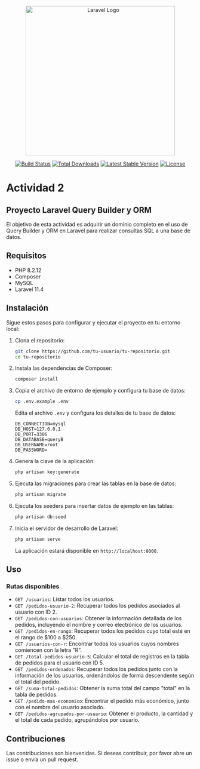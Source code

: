 <p align="center"><a href="https://laravel.com" target="_blank"><img src="https://raw.githubusercontent.com/laravel/art/master/logo-lockup/5%20SVG/2%20CMYK/1%20Full%20Color/laravel-logolockup-cmyk-red.svg" width="400" alt="Laravel Logo"></a></p>

<p align="center">
<a href="https://github.com/laravel/framework/actions"><img src="https://github.com/laravel/framework/workflows/tests/badge.svg" alt="Build Status"></a>
<a href="https://packagist.org/packages/laravel/framework"><img src="https://img.shields.io/packagist/dt/laravel/framework" alt="Total Downloads"></a>
<a href="https://packagist.org/packages/laravel/framework"><img src="https://img.shields.io/packagist/v/laravel/framework" alt="Latest Stable Version"></a>
<a href="https://packagist.org/packages/laravel/framework"><img src="https://img.shields.io/packagist/l/laravel/framework" alt="License"></a>
</p>

# Actividad 2

## Proyecto Laravel Query Builder y ORM

El objetivo de esta actividad es adquirir un dominio completo en el uso de Query Builder y ORM en 
Laravel para realizar consultas SQL a una base de datos. 

## Requisitos

- PHP 8.2.12
- Composer
- MySQL
- Laravel 11.4

## Instalación

Sigue estos pasos para configurar y ejecutar el proyecto en tu entorno local:

1. Clona el repositorio:

    ```sh
    git clone https://github.com/tu-usuario/tu-repositorio.git
    cd tu-repositorio
    ```

2. Instala las dependencias de Composer:

    ```sh
    composer install
    ```

3. Copia el archivo de entorno de ejemplo y configura tu base de datos:

    ```sh
    cp .env.example .env
    ```

    Edita el archivo `.env` y configura los detalles de tu base de datos:

    ```env
    DB_CONNECTION=mysql
    DB_HOST=127.0.0.1
    DB_PORT=3306
    DB_DATABASE=queryB
    DB_USERNAME=root
    DB_PASSWORD=
    ```

4. Genera la clave de la aplicación:

    ```sh
    php artisan key:generate
    ```

5. Ejecuta las migraciones para crear las tablas en la base de datos:

    ```sh
    php artisan migrate
    ```

6. Ejecuta los seeders para insertar datos de ejemplo en las tablas:

    ```sh
    php artisan db:seed
    ```

7. Inicia el servidor de desarrollo de Laravel:

    ```sh
    php artisan serve
    ```

    La aplicación estará disponible en `http://localhost:8000`.

## Uso

### Rutas disponibles

- `GET /usuarios`: Listar todos los usuarios.
- `GET /pedidos-usuario-2`: Recuperar todos los pedidos asociados al usuario con ID 2.
- `GET /pedidos-con-usuarios`: Obtener la información detallada de los pedidos, incluyendo el nombre y correo electrónico de los usuarios.
- `GET /pedidos-en-rango`: Recuperar todos los pedidos cuyo total esté en el rango de $100 a $250.
- `GET /usuarios-con-r`: Encontrar todos los usuarios cuyos nombres comiencen con la letra "R".
- `GET /total-pedidos-usuario-5`: Calcular el total de registros en la tabla de pedidos para el usuario con ID 5.
- `GET /pedidos-ordenados`: Recuperar todos los pedidos junto con la información de los usuarios, ordenándolos de forma descendente según el total del pedido.
- `GET /suma-total-pedidos`: Obtener la suma total del campo "total" en la tabla de pedidos.
- `GET /pedido-mas-economico`: Encontrar el pedido más económico, junto con el nombre del usuario asociado.
- `GET /pedidos-agrupados-por-usuario`: Obtener el producto, la cantidad y el total de cada pedido, agrupándolos por usuario.

## Contribuciones

Las contribuciones son bienvenidas. Si deseas contribuir, por favor abre un issue o envía un pull request.
